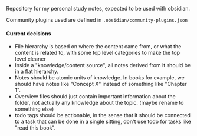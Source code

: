 Repository for my personal study notes, expected to be used with obsidian.

Community plugins used are defined in `.obsidian/community-plugins.json` 

#### Current decisions
- File hierarchy is based on where the content came from, or what the content is related to, with some top level categories to make the top level cleaner
- Inside a "knowledge/content source", all notes derived from it should be in a flat hierarchy.
- Notes should be atomic units of knowledge. In books for example, we should have notes like "Concept X" instead of something like "Chapter 1". 
- Overview files should just contain important information about the folder, not actually any knowledge about the topic. (maybe rename to something else)
- todo tags should be actionable, in the sense that it should be connected to a task that can be done in a single sitting, don't use todo for tasks like "read this book".